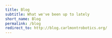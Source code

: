 ```yaml
---
title: Blog
subtitle: What we've been up to lately
short_name: Blog
permalink: /blog
redirect_to: http://blog.carlmontrobotics.org/
---
```

